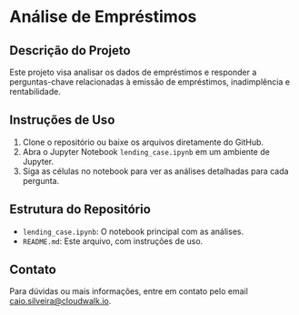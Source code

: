 # Análise de Empréstimos

## Descrição do Projeto
Este projeto visa analisar os dados de empréstimos e responder a perguntas-chave relacionadas à emissão de empréstimos, inadimplência e rentabilidade.

## Instruções de Uso
1. Clone o repositório ou baixe os arquivos diretamente do GitHub.
2. Abra o Jupyter Notebook `lending_case.ipynb` em um ambiente de Jupyter.
3. Siga as células no notebook para ver as análises detalhadas para cada pergunta.

## Estrutura do Repositório
- `lending_case.ipynb`: O notebook principal com as análises.
- `README.md`: Este arquivo, com instruções de uso.

## Contato
Para dúvidas ou mais informações, entre em contato pelo email caio.silveira@cloudwalk.io.
